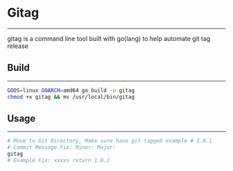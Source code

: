 # Gitag

---

gitag is a command line tool built with go(lang) to help automate git tag release

## Build

---

```bash
GOOS=linux GOARCH=amd64 go build -o gitag
chmod +x gitag && mv /usr/local/bin/gitag
```

## Usage

---

```bash
# Move to Git Directory, Make sure have git tagged example # 1.0.1 
# Commit Message Fix: Minor: Major:
gitag
# Example Fix: xxxxx return 1.0.2
```
